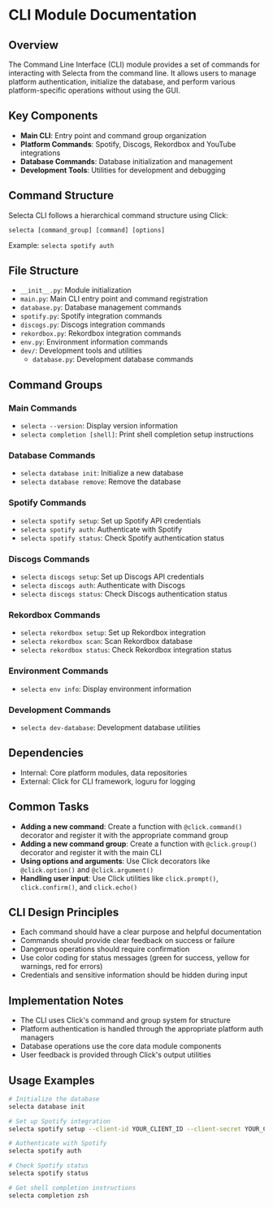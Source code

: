 # CLI Module Documentation

## Overview
The Command Line Interface (CLI) module provides a set of commands for interacting with Selecta from the command line. It allows users to manage platform authentication, initialize the database, and perform various platform-specific operations without using the GUI.

## Key Components
- **Main CLI**: Entry point and command group organization
- **Platform Commands**: Spotify, Discogs, Rekordbox and YouTube integrations
- **Database Commands**: Database initialization and management
- **Development Tools**: Utilities for development and debugging

## Command Structure
Selecta CLI follows a hierarchical command structure using Click:
```
selecta [command_group] [command] [options]
```

Example: `selecta spotify auth`

## File Structure
- `__init__.py`: Module initialization
- `main.py`: Main CLI entry point and command registration
- `database.py`: Database management commands
- `spotify.py`: Spotify integration commands
- `discogs.py`: Discogs integration commands
- `rekordbox.py`: Rekordbox integration commands
- `env.py`: Environment information commands
- `dev/`: Development tools and utilities
  - `database.py`: Development database commands

## Command Groups

### Main Commands
- `selecta --version`: Display version information
- `selecta completion [shell]`: Print shell completion setup instructions

### Database Commands
- `selecta database init`: Initialize a new database
- `selecta database remove`: Remove the database

### Spotify Commands
- `selecta spotify setup`: Set up Spotify API credentials
- `selecta spotify auth`: Authenticate with Spotify
- `selecta spotify status`: Check Spotify authentication status

### Discogs Commands
- `selecta discogs setup`: Set up Discogs API credentials
- `selecta discogs auth`: Authenticate with Discogs
- `selecta discogs status`: Check Discogs authentication status

### Rekordbox Commands
- `selecta rekordbox setup`: Set up Rekordbox integration
- `selecta rekordbox scan`: Scan Rekordbox database
- `selecta rekordbox status`: Check Rekordbox integration status

### Environment Commands
- `selecta env info`: Display environment information

### Development Commands
- `selecta dev-database`: Development database utilities

## Dependencies
- Internal: Core platform modules, data repositories
- External: Click for CLI framework, loguru for logging

## Common Tasks
- **Adding a new command**: Create a function with `@click.command()` decorator and register it with the appropriate command group
- **Adding a new command group**: Create a function with `@click.group()` decorator and register it with the main CLI
- **Using options and arguments**: Use Click decorators like `@click.option()` and `@click.argument()`
- **Handling user input**: Use Click utilities like `click.prompt()`, `click.confirm()`, and `click.echo()`

## CLI Design Principles
- Each command should have a clear purpose and helpful documentation
- Commands should provide clear feedback on success or failure
- Dangerous operations should require confirmation
- Use color coding for status messages (green for success, yellow for warnings, red for errors)
- Credentials and sensitive information should be hidden during input

## Implementation Notes
- The CLI uses Click's command and group system for structure
- Platform authentication is handled through the appropriate platform auth managers
- Database operations use the core data module components
- User feedback is provided through Click's output utilities

## Usage Examples
```bash
# Initialize the database
selecta database init

# Set up Spotify integration
selecta spotify setup --client-id YOUR_CLIENT_ID --client-secret YOUR_CLIENT_SECRET

# Authenticate with Spotify
selecta spotify auth

# Check Spotify status
selecta spotify status

# Get shell completion instructions
selecta completion zsh
```

